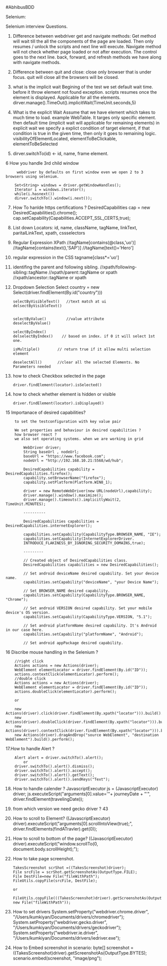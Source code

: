 #AbhibusBDD


Selenium:

Selenium interview Questions.

1. Difference between webdriver get and navigate methods:
		Get method will wait till the all the components of the page are loaded. Then only resumes / unlock the scripts and next line will execute.
		Navigate method will not check whether page loaded or not after execution. The control goes to the next line.
		back, forward, and refresh methods we have along with navigate methods.
	
2. Difference between quit and close:
		close only browser that is under focus.
		quit will close all the browsers will be closed. 

3. what is the implicit wait
		Begining of the test we set default wait time. before it throw element not found exception.
		scripts resumes once the element is displayed.
		Applicable for all the elements. 
		dirver.manage().TimeOut().implicitWait(TimeUnit.seconds,5)
	
4. What is the explicit Wait
		Assume that we have element which takes to much time to load. example WebTable.
		It targes only specific element. then default time (implicit wait will applicable for remaining elements)
		in explicit wait we specify a explict condition of target element, if that condition is true in the given time, then only it goes to remaining logic.
		visibilityOfElementLocated, elementToBeClickable, elementToBeSelected

5. dirver.switchTo(id) <- id, name, frame element.

6  How you handle 3rd child window

		 webdriver by defaults on first window even we open 2 to 3 browsers using selenium.
	
	 	Set<String> windows = driver.getWindowHandles();
	 	Iterator i = windows.iterator();
	 	while(i.hasnext())
	 	dirver.switchTo().window(i.next());
	 
7. How To hanlde https certifications ?
		DesiredCapabilities cap = new DesiredCapabilities().chrome();
		cap.setCapability(Capabilities.ACCEPT_SSL_CERTS,true);
	
8. List down Locators:
		id, name, className, tagName, linkText, paritalLinkText, xpath, cssselectors

9. 	Regular Expression XPath
		//tagName[contains(@class,'uo')]
		//tagName[contains(text(),'SAP')]
		//tagName[text()='Hero']
	
10.	regular expression in the CSS
		tagname[class*='uo']
	
11.  identifing the parent and following sibling.
		//xpath/following-sibling::tagName
		//xpath/parent::tagName or xpath
		//xpath/ancestor::tagName or xpath
	
12. Dropdown Selection
		Select country = new Select(driver.findElement(By.id("country")))
		
		selectByVisibleText()   //text match at ui
		delsectByVisibleText()
		
		
		selectByValue()			//value attribute
		deselectByValue()
		
		selectByIndex()
		delselectByIndex()    // based on index. if 0 it will select 1st one.
		
		isMultiple() 		// return true if it allow multi selection element
		
		deselectAll()		//clear all the selected Elements. No Parameters needed
		
		
13. how to check Checkbox selected in the page
	
		driver.findElement(locator).isSelected()
		
14. how to check whether element is hidden or visible

		driver.findElement(locator).isDisplayed()
		
15 Importanace of desired capabilities?
		
		to set the testconfiguration with key value pair 	

		We set properties and behaviour in desired capabilities ?
		how browser react ? 
	    we also set operating systems. when we are working in grid

			WebDriver driver;
			String baseUrl , nodeUrl;
			baseUrl = "https://www.facebook.com";
			nodeUrl = "http://192.168.10.21:5568/wd/hub";

			DesiredCapabilities capability = DesiredCapabilities.firefox();
			capability.setBrowserName("firefox");
			capability.setPlatform(Platform.WIN8_1);

			driver = new RemoteWebDriver(new URL(nodeUrl),capability);
			driver.manage().window().maximize();
			driver.manage().timeouts().implicitlyWait(2, TimeUnit.MINUTES);
		
			----------

			DesiredCapabilities capabilities = DesiredCapabilities.internetExplorer();
  
			capabilities.setCapability(CapabilityType.BROWSER_NAME, "IE");
			capabilities.setCapability(InternetExplorerDriver.
  		  	INTRODUCE_FLAKINESS_BY_IGNORING_SECURITY_DOMAINS,true);

		  	---------

			// Created object of DesiredCapabilities class.
			DesiredCapabilities capabilities = new DesiredCapabilities();

			// Set android deviceName desired capability. Set your device name.
			capabilities.setCapability("deviceName", "your Device Name");

			// Set BROWSER_NAME desired capability.
			capabilities.setCapability(CapabilityType.BROWSER_NAME, "Chrome");

			// Set android VERSION desired capability. Set your mobile device's OS version.
			capabilities.setCapability(CapabilityType.VERSION, "5.1");

			// Set android platformName desired capability. It's Android in our case here.
			capabilities.setCapability("platformName", "Android");

			// Set android appPackage desired capability.		


16 Discribe mouse handling in the Selenium ?

		//right click
		Actions actions = new Actions(driver);
		WebElement elementLocator = driver.findElement(By.id("ID"));
		actions.contextClick(elementLocator).perform();  
		//double click
		Actions actions = new Actions(driver);
		WebElement elementLocator = driver.findElement(By.id("ID"));
		actions.doubleClick(elementLocator).perform();

		or

       	new Actions(driver).click(driver.findElement(By.xpath("locator"))).build().perform();
       	new Actions(driver).doubleClick(driver.findElement(By.xpath("locator"))).build().perform();
       	new Actions(driver).contextClick(driver.findElement(By.xpath("locator"))).build().perform();
       	new Actions(driver).dragAndDrop("source WebElement", "destination WebElement").build().perform();
		
17.How to handle Alert ?

		Alert alert = driver.switchTo().alert();
			or
		driver.switchTo().alert().dismiss();
		driver.switchTo().alert().accept();
		driver.switchTo().alert().getText();			
		driver.switchTo().alert().sendKeys("Text");

18. How to handle calender ?
		JavascriptExecutor js = (JavascriptExecutor) driver;
		js.executeScript("arguments[0].value='"+ journeyDate + "'", driver.findElement(travelingDate));
		
19. from which version we need gecko driver ? 43

20. How to scroll to Element?
		((JavascriptExecutor) driver).executeScript("arguments[0].scrollIntoView(true);", driver.findElements(findATravler).get(0));

21. How to scroll to bottom of the page?
		((JavascriptExecutor) driver).executeScript("window.scrollTo(0, document.body.scrollHeight);");

22. How to take page screenshot.

     	TakesScreenshot scrShot =((TakesScreenshot)driver);
        File srcFile = scrShot.getScreenshotAs(OutputType.FILE);
        File DestFile=new File("fileWithPath");
        FileUtils.copyFile(srcFile, DestFile);
		
		or 
		
		FileUtils.copyFile(((TakesScreenshot)driver).getScreenshotAs(OutputType.FILE), new File("fileWithPath"));

23. How to set drivers
		System.setProperty("webdriver.chrome.driver", "/Users/kumkiyan/Documents/drivers/chromedriver");
		System.setProperty("webdriver.gecko.driver", "/Users/kumkiyan/Documents/drivers/geckodriver");
		System.setProperty("webdriver.ie.driver", "/Users/kumkiyan/Documents/drivers/iedriver.exe");

24. How to Embed screenshot in scenario:
		byte[] screenshot = ((TakesScreenshot)driver).getScreenshotAs(OutputType.BYTES);
 		scenario.embed(screenshot, "image/png");

